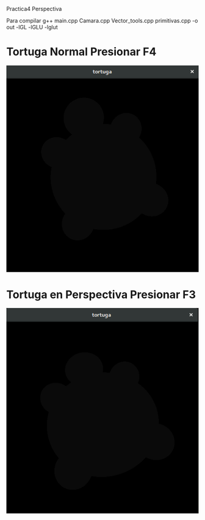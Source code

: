 Practica4 Perspectiva

Para compilar g++ main.cpp Camara.cpp Vector_tools.cpp primitivas.cpp -o out  -lGL -lGLU -lglut


# Tortuga Normal Presionar F4

![alt text](normal.png)



# Tortuga en Perspectiva Presionar F3

![alt text](perspectiva.png)
